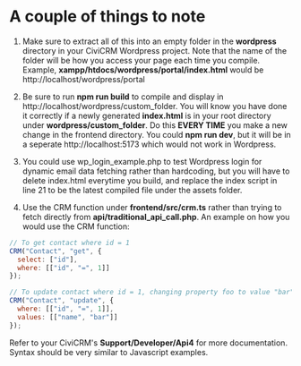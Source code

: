 # A couple of things to note
1. Make sure to extract all of this into an empty folder in the **wordpress** directory in your CiviCRM Wordpress project.
Note that the name of the folder will be how you access your page each time you compile.
Example, **xampp/htdocs/wordpress/portal/index.html** would be http://localhost/wordpress/portal

2. Be sure to run **npm run build** to compile and display in http://localhost/wordpress/custom_folder. You will know you have done it correctly if a newly generated **index.html** is in your root directory under **wordpress/custom_folder**. Do this **EVERY TIME** you make a new change in the frontend directory.
You could **npm run dev**, but it will be in a seperate http://localhost:5173 which would not work in Wordpress.

3. You could use wp_login_example.php to test Wordpress login for dynamic email data fetching rather than hardcoding, but you will have to delete index.html everytime you build, and replace the index script in line 21 to be the latest compiled file under the assets folder.

4. Use the CRM function under **frontend/src/crm.ts** rather than trying to fetch directly from **api/traditional_api_call.php**.
An example on how you would use the CRM function:
```js
// To get contact where id = 1
CRM("Contact", "get", {
  select: ["id"],
  where: [["id", "=", 1]]
});

// To update contact where id = 1, changing property foo to value "bar"
CRM("Contact", "update", {
  where: [["id", "=", 1]],
  values: [["name", "bar"]]
});
```
Refer to your CiviCRM's **Support/Developer/Api4** for more documentation. Syntax should be very similar to Javascript examples.
